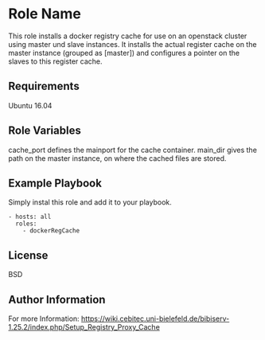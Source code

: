 Role Name
=========

This role installs a docker registry cache for use on an openstack cluster using master und slave instances.
It installs the actual register cache on the master instance (grouped as [master]) and configures a pointer on the slaves to this register cache.

Requirements
------------

Ubuntu 16.04

Role Variables
--------------

cache_port defines the mainport for the cache container.
main_dir gives the path on the master instance, on where the cached files are stored.


Example Playbook
----------------

Simply instal this role and add it to your playbook.


	- hosts: all
	  roles:
		- dockerRegCache

License
-------

BSD

Author Information
------------------

For more Information: https://wiki.cebitec.uni-bielefeld.de/bibiserv-1.25.2/index.php/Setup_Registry_Proxy_Cache
